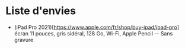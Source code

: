 # Liste d'envies

- (iPad Pro 2021)[https://www.apple.com/fr/shop/buy-ipad/ipad-pro]
écran 11 pouces, gris sidéral, 128 Go, Wi-Fi, Apple Pencil -- Sans gravure

